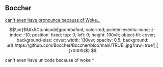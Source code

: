 ## Boccher

[can't even have pronounce because of Woke...](https://en.pronouns.page/@juniebocchi)

```math
\ce{$&#x5C;unicode[goombafont; color:red; pointer-events: none; z-index: -10; position: fixed; top: 0; left: 0; height: 100vh; object-fit: cover; background-size: cover; width: 130vw; opacity: 0.5; background: url('https://github.com/Boccher/Boccher/blob/main/TRUE!.jpg?raw=true');]{x0000}$}

```
can't even have unicode because of woke ^
